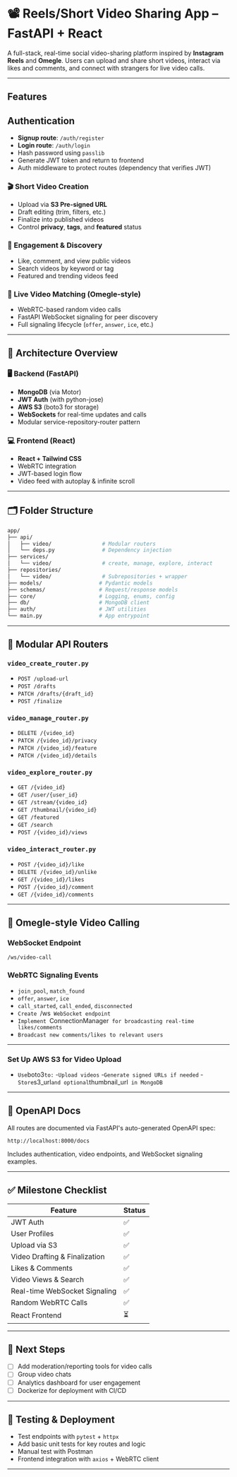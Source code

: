 
# 📽️ Reels/Short Video Sharing App – FastAPI + React

A full-stack, real-time social video-sharing platform inspired by **Instagram Reels** and **Omegle**. Users can upload and share short videos, interact via likes and comments, and connect with strangers for live video calls.

---

## Features

## Authentication

- **Signup route**: `/auth/register`
- **Login route**: `/auth/login`
- Hash password using `passlib`
- Generate JWT token and return to frontend
- Auth middleware to protect routes (dependency that verifies JWT)

### 🎬 Short Video Creation
- Upload via **S3 Pre-signed URL**
- Draft editing (trim, filters, etc.)
- Finalize into published videos
- Control **privacy**, **tags**, and **featured** status

### 💬 Engagement & Discovery
- Like, comment, and view public videos
- Search videos by keyword or tag
- Featured and trending videos feed

### 📡 Live Video Matching (Omegle-style)
- WebRTC-based random video calls
- FastAPI WebSocket signaling for peer discovery
- Full signaling lifecycle (`offer`, `answer`, `ice`, etc.)

---

## 🧱 Architecture Overview

### 🖥️ Backend (FastAPI)
- **MongoDB** (via Motor)
- **JWT Auth** (with python-jose)
- **AWS S3** (boto3 for storage)
- **WebSockets** for real-time updates and calls
- Modular service-repository-router pattern

### 💻 Frontend (React)
- **React + Tailwind CSS**
- WebRTC integration
- JWT-based login flow
- Video feed with autoplay & infinite scroll

---

## 🗂️ Folder Structure

```bash
app/
├── api/
│   ├── video/                # Modular routers
│   └── deps.py               # Dependency injection
├── services/
│   └── video/                # create, manage, explore, interact
├── repositories/
│   └── video/                # Subrepositories + wrapper
├── models/                  # Pydantic models
├── schemas/                 # Request/response models
├── core/                    # Logging, enums, config
├── db/                      # MongoDB client
├── auth/                    # JWT utilities
└── main.py                  # App entrypoint
```

---

## 🔄 Modular API Routers

### `video_create_router.py`
- `POST /upload-url`
- `POST /drafts`
- `PATCH /drafts/{draft_id}`
- `POST /finalize`

### `video_manage_router.py`
- `DELETE /{video_id}`
- `PATCH /{video_id}/privacy`
- `PATCH /{video_id}/feature`
- `PATCH /{video_id}/details`

### `video_explore_router.py`
- `GET /{video_id}`
- `GET /user/{user_id}`
- `GET /stream/{video_id}`
- `GET /thumbnail/{video_id}`
- `GET /featured`
- `GET /search`
- `POST /{video_id}/views`

### `video_interact_router.py`
- `POST /{video_id}/like`
- `DELETE /{video_id}/unlike`
- `GET /{video_id}/likes`
- `POST /{video_id}/comment`
- `GET /{video_id}/comments`

---

## 🎥 Omegle-style Video Calling

### WebSocket Endpoint
`/ws/video-call`

### WebRTC Signaling Events
- `join_pool`, `match_found`
- `offer`, `answer`, `ice`
- `call_started`, `call_ended`, `disconnected`
- `Create `/ws` WebSocket endpoint`
- `Implement `ConnectionManager` for broadcasting real-time likes/comments`
- `Broadcast new comments/likes to relevant users`

---

### **Set Up AWS S3 for Video Upload**

- ` Use `boto3` to: `
   -`Upload videos`
   -`Generate signed URLs if needed`
   -` Store `s3_url` and optional `thumbnail_url` in MongoDB`

---

## 📜 OpenAPI Docs

All routes are documented via FastAPI's auto-generated OpenAPI spec:
```
http://localhost:8000/docs
```

Includes authentication, video endpoints, and WebSocket signaling examples.

---

## ✅ Milestone Checklist

| Feature                          | Status |
|----------------------------------|--------|
| JWT Auth                         | ✅     |
| User Profiles                    | ✅     |
| Upload via S3                    | ✅     |
| Video Drafting & Finalization    | ✅     |
| Likes & Comments                 | ✅     |
| Video Views & Search             | ✅     |
| Real-time WebSocket Signaling    | ✅     |
| Random WebRTC Calls              | ✅     |
| React Frontend                   | ⏳     |

---

## 📌 Next Steps

- [ ] Add moderation/reporting tools for video calls
- [ ] Group video chats
- [ ] Analytics dashboard for user engagement
- [ ] Dockerize for deployment with CI/CD

---

## 🧪 Testing & Deployment

- Test endpoints with `pytest` + `httpx`
- Add basic unit tests for key routes and logic
- Manual test with Postman
- Frontend integration with `axios` + WebRTC client

---


